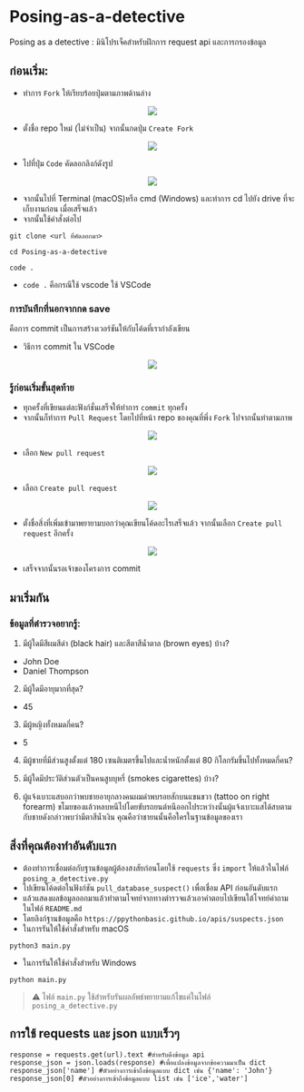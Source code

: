 # Posing-as-a-detective
Posing as a detective : มินิโปรเจ็คสำหรับฝึกการ request api และการกรองข้อมูล

## ก่อนเริ่ม:
- ทำการ `Fork` ให้เรียบร้อยปุ่มตามภาพด้านล่าง
  
<p align="center" >
<img src="https://media.discordapp.net/attachments/585068497495654413/1157607458785738823/tvcerWg.png?ex=65193975&is=6517e7f5&hm=d8679cce83c666bd2b3b601b77b666eacf1b2df1dd73d1cba18f7290032f6b89&=">
</p>

- ตั้งชื่อ repo ใหม่ (ไม่จำเป็น) จากนั้นกดปุ่ม `Create Fork`

<p align="center" >
<img src="https://cdn.discordapp.com/attachments/372372440334073859/1156569568760823858/image.png?ex=651572d9&is=65142159&hm=33d89652d11f893a1a48743efa9ac68a0a4f5330bb9c3f01a9d2e4245b3c4139&">
</p>

- ไปที่ปุ่ม `Code` คัดลอกลิงก์ดังรูป

<p align="center" >
<img align="center" src="https://cdn.discordapp.com/attachments/372372440334073859/1156570821775601796/305y5IV.png?ex=65157403&is=65142283&hm=3bb6a5c0537813df810ce84d3a25616e964d3e0d7581b5cc4bbaf4fe6f8aa2f1&">
</p>

- จากนั้นไปที่ Terminal (macOS)หรือ cmd (Windows) และทำการ cd ไปยัง drive ที่จะเก็บงานก่อน เมื่อเสร็จแล้ว
- จากนั้นใช้คำสั่งต่อไป
```
git clone <url ที่คัดลอกมา>
```
```
cd Posing-as-a-detective
```
```
code .
```

  
* `code .` คือกรณีใช้ vscode ใช้ VSCode

### การบันทึกที่นอกจากกด save
คือการ commit เป็นการสร้างเวอร์ชันให้กับโค้ดที่เรากำลังเขียน
- วิธีการ commit ใน VSCode

<p align="center" >
<img src="https://cdn.discordapp.com/attachments/585068497495654413/1157597417580003368/gamedfdsf.gif?ex=6519301b&is=6517de9b&hm=616c4e91ac975f1feed0e2d3c82e9c85e6764e860089544e5e20113f392e72b3&">
</p>

### รู้ก่อนเริ่มขั้นสุดท้าย

- ทุกครั้งที่เขียนแต่ละฟังก์ชั่นเสร็จให้ทำการ `commit` ทุกครั้ง
- จากนั้นก็ทำการ `Pull Request` โดยไปที่หน้า repo ของคุณที่พึ่ง `Fork` ไปจากนั้นทำตามภาพ

<div align="center" >

![](https://cdn.discordapp.com/attachments/372372440334073859/1156573259232448552/6f14jIy.png?ex=65157649&is=651424c9&hm=974ba577b6848d81f98f1d051617f7a071dd6a6596cf2709a56894602ea88db2&)

</div>

- เลือก `New pull request` 

<div align="center" >

![](https://cdn.discordapp.com/attachments/372372440334073859/1156573519803596910/image.png?ex=65157687&is=65142507&hm=a650722f6188d36455095de634f2d1decc76d7263d4615b4f2d55b45fb132398&)

</div>

- เลือก `Create pull request`

<div align="center" >

![](https://cdn.discordapp.com/attachments/372372440334073859/1156573856362922076/image.png?ex=651576d7&is=65142557&hm=4e539be01ec4ef80856b0865ab87ab4373da105c7197ed844c513657d7752b47&)

</div>

- ตั้งชื่อสิ่งที่เพิ่มเข้ามาพยายามบอกว่าคุณเขียนโค้ดอะไรเสร็จแล้ว จากนั้นเลือก `Create pull request` อีกครั้ง

<div align="center" >
  
![](https://cdn.discordapp.com/attachments/372372440334073859/1156574064001953802/image.png?ex=65157708&is=65142588&hm=3c2346880545bebaef1dd50412c9efbb2c098df7ac3b39f8e41a93e617a081e4&)

</div>

- เสร็จจากนั้นรอเจ้าของโครงการ commit


## มาเริ่มกัน
### ข้อมูลที่ตำรวจอยากรู้:

1. มีผู้ใดมีสีผมสีดำ (black hair) และสีตาสีน้ำตาล (brown eyes) บ้าง?
- John Doe
- Daniel Thompson

2. มีผู้ใดมีอายุมากที่สุด?
- 45

3. มีผู้หญิงทั้งหมดกี่คน?
- 5

4. มีผู้ชายที่มีส่วนสูงตั้งแต่ 180 เซนติเมตรขึ้นไปและน้ำหนักตั้งแต่ 80 กิโลกรัมขึ้นไปทั้งหมดกี่คน?

5. มีผู้ใดมีประวัติส่วนตัวเป็นคนสูบบุหรี่ (smokes cigarettes) บ้าง?

6. ผู้แจ้งเบาะแสบอกว่าพบชายอายุกลางคนผมดำพบรอยสักบนแขนขวา (tattoo on right forearm) ขโมยของแล้วหลบหนีไปโดยขับรถยนต์หนีออกไประหว่างนั้นผู้แจ้งเบาะแสได้สบตามกับชายดังกล่าวพบว่ามีตาสีน้ำเงิน คุณคือว่าชายนนั้นคือใครในฐานข้อมูลของเรา

## สิ่งที่คุณต้องทำอันดับแรก
- ต้องทำการเชื่อมต่อกับฐานข้อมูลผู้ต้องสงสัยก่อนโดยใช้ `requests` ซึ่ง `import` ให้แล้วในไฟล์ `posing_a_detective.py` 
- ไปเขียนโค้ดต่อในฟังก์ชัน `pull_database_suspect()` เพื่อเชื่อม API ก่อนอันดับแรก 
- แล้วแสดงผลข้อมูลออกมาแล้วทำตามโจทย์จากทางตำรวจแล้วเอาคำตอบไปเขียนใต้โจทย์คำถามในไฟล์ `README.md` 
- โดยลิงก์ฐานข้อมูลคือ `https://ppythonbasic.github.io/apis/suspects.json`
- ในการรันให้ใช้คำสั่งสำหรับ macOS
```
python3 main.py
```
- ในการรันให้ใช้คำสั่งสำหรับ Windows
```
python main.py
```
> :warning: ไฟล์ `main.py` ใช้สำหรับรันผลลัพธ์พยายามแก้ไขแค่ในไฟล์ `posing_a_detective.py`

## การใช้ requests และ json แบบเร็วๆ
```
response = requests.get(url).text #สำหรับดึงข้อมูล api
response_json = json.loads(response) #เพื่อแปลงข้อมูลจากข้อความมาเป็น dict
response_json['name'] #ตัวอย่างการเข้าถึงข้อมูลแบบ dict เช่น {'name': 'John'}
response_json[0] #ตัวอย่างการเข้าถึงข้อมูลแบบ list เช่น ['ice','water']
```
